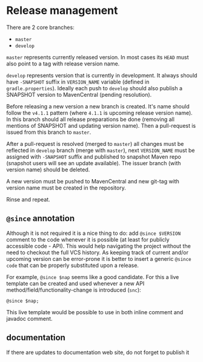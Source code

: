 # Release management

There are 2 core branches:
* `master`
* `develop`

`master` represents currently released version. In most cases its `HEAD` must also
point to a tag with release version name. 

`develop` represents version that is currently in development. It always should have
`-SNAPSHOT` suffix in `VERSION_NAME` variable (defined in `gradle.properties`).
Ideally each push to `develop` should also publish a SNAPSHOT version to MavenCentral (pending resolution).

Before releasing a new version a new branch is created. It's name should follow
the `v4.1.1` pattern (where `4.1.1` is upcoming release version name). In this branch
should all release preparations be done (removing all mentions of SNAPSHOT and updating
version name). Then a pull-request is issued from this branch to `master`.

After a pull-request is resolved (merged to `master`) all changes must be reflected in `develop`
branch (merge with `master`), next `VERSION_NAME` must be assigned with `-SNAPSHOT` suffix and published to snapshot Maven repo 
(snapshot users will see an update available).
The issuer branch (with version name) should be deleted.

A new version must be pushed to MavenCentral and new git-tag with version name must be
created in the repository.

Rinse and repeat.

## `@since` annotation

Although it is not required it is a nice thing to do: add `@since $VERSION` comment to the code
whenever it is possible (at least for publicly accessible code - API). This would help
navigating the project without the need to checkout the full VCS history. As keeping track of
current and/or upcoming version can be error-prone it is better to insert a generic `@since code`
that can be properly substituted upon a release.

For example, `@since $nap` seems like a good candidate. For this a live template can be created and used
whenever a new API method/field/functionality-change is introduced (`snc`):

```
@since $nap;
```

This live template would be possible to use in both inline comment and javadoc comment.

## documentation

If there are updates to documentation web site, do not forget to publish it